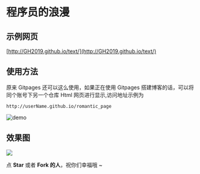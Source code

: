 # 程序员的浪漫

## 示例网页
[http://GH2019.github.io/text/](http://GH2019.github.io/text/)

## 使用方法

原来 Gitpages 还可以这么使用，如果正在使用 Gitpages 搭建博客的话，可以将同个账号下另一个仓库 Html 网页进行显示,访问地址示例为

`http://userName.github.io/romantic_page`

![demo](https://ws1.sinaimg.cn/large/c3a916a7gy1fnqsygoap5j20le09e3z7.jpg)

## 效果图

![](./result.gif)

点 **Star** 或者 **Fork 的人**，祝你们幸福哦 ~
